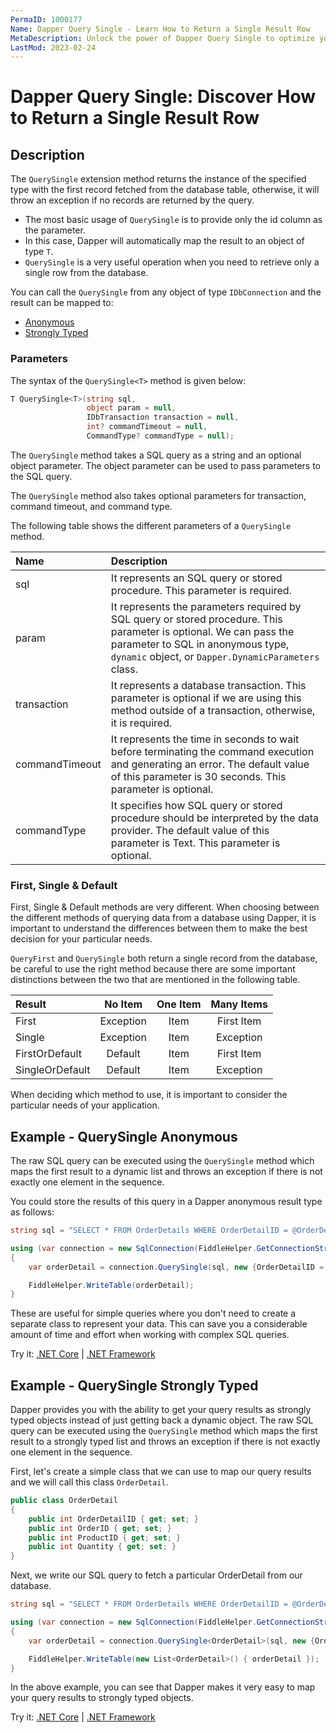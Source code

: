 ```yaml
---
PermaID: 1000177
Name: Dapper Query Single - Learn How to Return a Single Result Row
MetaDescription: Unlock the power of Dapper Query Single to optimize your C# database operations. Learn how to use QuerySingle and QuerySingleAsync to return an anonymous type or strongly typed entity.
LastMod: 2023-02-24
---
```


# Dapper Query Single: Discover How to Return a Single Result Row

## Description

The `QuerySingle` extension method returns the instance of the specified type with the first record fetched from the database table, otherwise, it will throw an exception if no records are returned by the query.

 - The most basic usage of `QuerySingle` is to provide only the id column as the parameter. 
 - In this case, Dapper will automatically map the result to an object of type `T`. 
 - `QuerySingle` is a very useful operation when you need to retrieve only a single row from the database.

You can call the `QuerySingle` from any object of type `IDbConnection` and the result can be mapped to:

- [Anonymous](#example---query-anonymous)
- [Strongly Typed](#example---query-strongly-typed)

### Parameters

The syntax of the `QuerySingle<T>` method is given below:

```csharp
T QuerySingle<T>(string sql, 
                 object param = null, 
				 IDbTransaction transaction = null, 
				 int? commandTimeout = null, 
				 CommandType? commandType = null);
```

The `QuerySingle` method takes a SQL query as a string and an optional object parameter. The object parameter can be used to pass parameters to the SQL query.

The `QuerySingle` method also takes optional parameters for transaction, command timeout, and command type.

The following table shows the different parameters of a `QuerySingle` method.

| Name | Description |
| :--- | :---------- |
| sql            | It represents an SQL query or stored procedure. This parameter is required. |
| param          | It represents the parameters required by SQL query or stored procedure. This parameter is optional. We can pass the parameter to SQL in anonymous type, `dynamic` object, or `Dapper.DynamicParameters` class. |
| transaction    | It represents a database transaction. This parameter is optional if we are using this method outside of a transaction, otherwise, it is required. |
| commandTimeout | It represents the time in seconds to wait before terminating the command execution and generating an error. The default value of this parameter is 30 seconds. This parameter is optional. |
| commandType    | It specifies how SQL query or stored procedure should be interpreted by the data provider. The default value of this parameter is Text. This parameter is optional. |

### First, Single & Default

First, Single & Default methods are very different. When choosing between the different methods of querying data from a database using Dapper, it is important to understand the differences between them to make the best decision for your particular needs.

`QueryFirst` and `QuerySingle` both return a single record from the database, be careful to use the right method because there are some important distinctions between the two that are mentioned in the following table.

| Result          | No Item   | One Item | Many Items |
| :-------------- | :-------: | :------: | :--------: |
| First           | Exception | Item     | First Item |
| Single          | Exception | Item     | Exception  |
| FirstOrDefault  | Default   | Item     | First Item |
| SingleOrDefault | Default   | Item     | Exception  |

When deciding which method to use, it is important to consider the particular needs of your application. 

## Example - QuerySingle Anonymous

The raw SQL query can be executed using the `QuerySingle` method which maps the first result to a dynamic list and throws an exception if there is not exactly one element in the sequence. 

You could store the results of this query in a Dapper anonymous result type as follows:

```csharp
string sql = "SELECT * FROM OrderDetails WHERE OrderDetailID = @OrderDetailID;";

using (var connection = new SqlConnection(FiddleHelper.GetConnectionStringSqlServerW3Schools()))
{	
	var orderDetail = connection.QuerySingle(sql, new {OrderDetailID = 1});

	FiddleHelper.WriteTable(orderDetail);
}
```

These are useful for simple queries where you don't need to create a separate class to represent your data. This can save you a considerable amount of time and effort when working with complex SQL queries.

Try it: [.NET Core](https://dotnetfiddle.net/ZYSItm) | [.NET Framework](https://dotnetfiddle.net/uEq0HC)

## Example - QuerySingle Strongly Typed

Dapper provides you with the ability to get your query results as strongly typed objects instead of just getting back a dynamic object. The raw SQL query can be executed using the `QuerySingle` method which maps the first result to a strongly typed list and throws an exception if there is not exactly one element in the sequence.

First, let's create a simple class that we can use to map our query results and we will call this class `OrderDetail`.

```csharp
public class OrderDetail
{
	public int OrderDetailID { get; set; }
	public int OrderID { get; set; }
	public int ProductID { get; set; }
	public int Quantity { get; set; }
}
```

Next, we write our SQL query to fetch a particular OrderDetail from our database.

```csharp
string sql = "SELECT * FROM OrderDetails WHERE OrderDetailID = @OrderDetailID;";

using (var connection = new SqlConnection(FiddleHelper.GetConnectionStringSqlServerW3Schools()))
{			
	var orderDetail = connection.QuerySingle<OrderDetail>(sql, new {OrderDetailID = 1});

	FiddleHelper.WriteTable(new List<OrderDetail>() { orderDetail });
}
```

In the above example, you can see that Dapper makes it very easy to map your query results to strongly typed objects. 

Try it: [.NET Core](https://dotnetfiddle.net/oEsh6D) | [.NET Framework](https://dotnetfiddle.net/vnkv7q)
